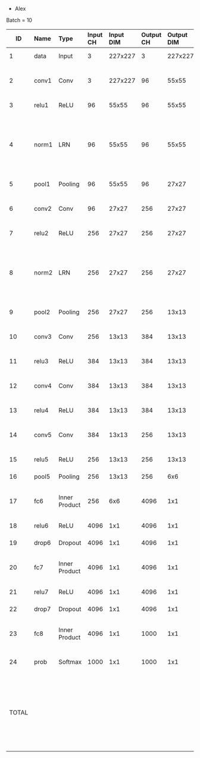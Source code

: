 * Alex

Batch = 10


| ID | Name | Type | Input CH | Input DIM | Output CH | Output DIM | OPS | Mem |
| -- | :--- | :--- | :--- | :--- | :--- |:--- | :--- | :--- | 
| 1	| data | Input | 3	| 227x227	| 3	| 227x227		|  | activation	1.55M |
| 2	| conv1 | Conv | 3	 |  227x227	| 96	|  55x55	| macc	1.05G | activation	2.9M <br> param	34.94k | 
| 3	| relu1	| ReLU | 96	| 55x55 | 96 | 55x55	| comp	2.9M | activation	2.9M |
| 4	| norm1	| LRN | 96	| 55x55	| 96 | 55x55	| macc	14.52M <br> add	2.9M <br> div	5.81M <br> exp	2.9M | activation	2.9M <br> param	2 |
| 5	| pool1 | Pooling | 96 | 55x55 |	96| 	27x27| 	comp	6.3M | activation	699.84k |
| 6	| conv2	| Conv | 96 | 	27x27	| 256	| 27x27 | 	macc	2.24G | activation	1.87M <br>param	307.46k | 
| 7	| relu2 | 	ReLU| 		256	| 27x27	| 256	| 27x27 | 	comp	1.87M | activation	1.87M |
| 8	| norm2	| LRN	| 	256	| 27x27	| 256	| 27x27 | 	macc	9.33M<br>add	1.87M<br>div	3.73M<br>exp	1.87M | activation	1.87M<br>param	2 | 
| 9	| pool2	| Pooling	| 	256	| 27x27 | 	256	| 13x13	| comp	3.89M | activation	432.64k | 
| 10	| conv3	| Conv	| 	256	| 13x13	| 384	| 13x13 | 	macc	1.5G | activation	648.96k<br>param	885.12k |
| 11	| relu3	| ReLU	| 	384	| 13x13	| 384	| 13x13	| comp	648.96k | activation	648.96k | 
| 12	| conv4	| Conv	| 	384	| 13x13	| 384	| 13x13	| macc	1.12G | activation	648.96k<br>param	663.94k | 
| 13	| relu4	| ReLU	| 	384	| 13x13	| 384	| 13x13	| comp	648.96k | activation	648.96k | 
| 14	| conv5	| Conv	| 	384	| 13x13	| 256	| 13x13	| macc	747.6M | activation	432.64k<br>param	442.62k | 
| 15	| relu5	| ReLU	| 	256	| 13x13	| 256	| 13x13	| comp	432.64k | activation	432.64k | 
| 16	| pool5	| Pooling	| 	256	| 13x13	| 256	| 6x6	| comp	829.44k | activation	92.16k | 
| 17	| fc6	| Inner Product	| 	256	| 6x6	| 4096	| 1x1 | macc	377.49M | activation	40.96k<br>param	37.75M | 
| 18	| relu6	| ReLU	| 	4096	| 1x1	| 4096	| 1x1 | comp	40.96k | activation	40.96k | 
| 19	| drop6	| Dropout	| 	4096	| 1x1	| 4096	| 1x1	| comp	40.96k | activation	40.96k | 
| 20	| fc7	| Inner Product | 		4096	| 1x1	| 4096	| 1x1	| macc	167.77M | activation	40.96k<br>param	16.78M |
| 21	| relu7	| ReLU	| 	4096	| 1x1	| 4096	| 1x1 | 	comp	40.96k | activation	40.96k | 
| 22	| drop7	| Dropout	| 	4096	| 1x1	| 4096	| 1x1 | 	comp	40.96k | activation	40.96k | 
| 23	| fc8	| Inner Product	| 	4096	| 1x1	| 1000	| 1x1 | macc	40.96M | activation	10k<br>param	4.1M | 
| 24	| prob	| Softmax	| 	1000	| 1x1	| 1000	| 1x1 | 	add	10k<br>div	10k<br>exp	10k | activation	10k | 
| TOTAL | | | | | | | macc	7.27G<br>comp	17.69M<br>add	4.78M<br>div	9.55M<br>exp	4.78M | activation	20.81M<br>param	60.97M |
